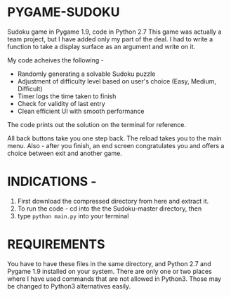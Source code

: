 # PYGAME-SUDOKU
Sudoku game in Pygame 1.9, code in Python 2.7
This game was actually a team project, but I have added only my part of the deal.
I had to write a function to take a display surface as an argument and write on it. 

My code acheives the following - 
* Randomly generating a solvable Sudoku puzzle
* Adjustment of difficulty level based on user's choice (Easy, Medium, Difficult)
* Timer logs the time taken to finish
* Check for validity of last entry
* Clean efficient UI with smooth performance

The code prints out the solution on the terminal for reference.

All back buttons take you one step back. The reload takes you to the main menu. Also - after you finish, an end screen congratulates you and offers a choice between exit and another game.

# INDICATIONS - 
1. First download the compressed directory from here and extract it.
1. To run the code - cd into the the Sudoku-master directory, then
1. type `python main.py` into your terminal

# REQUIREMENTS
You have to have these files in the same directory, and Python 2.7 and Pygame 1.9 installed on your system.
There are only one or two places where I have used commands that are not allowed in Python3. Those may be changed to Python3 alternatives easily. 
